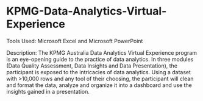 # KPMG-Data-Analytics-Virtual-Experience
Tools Used: Microsoft Excel and Microsoft PowerPoint

Description:
The KPMG Australia Data Analytics Virtual Experience program is an eye-opening guide to the practice of data analytics. 
In three modules (Data Quality Assessment, Data Insights and Data Presentation), the participant is exposed to the intricacies of data analytics. 
Using a dataset with >10,000 rows and any tool of their choosing, the participant will clean and format the data, analyze and organize it into a dashboard and use the insights gained in a presentation.
